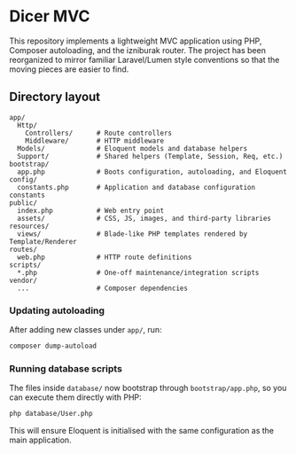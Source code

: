 # Dicer MVC

This repository implements a lightweight MVC application using PHP, Composer autoloading, and the izniburak router. The project has been reorganized to mirror familiar Laravel/Lumen style conventions so that the moving pieces are easier to find.

## Directory layout

```
app/
  Http/
    Controllers/      # Route controllers
    Middleware/       # HTTP middleware
  Models/             # Eloquent models and database helpers
  Support/            # Shared helpers (Template, Session, Req, etc.)
bootstrap/
  app.php             # Boots configuration, autoloading, and Eloquent
config/
  constants.php       # Application and database configuration constants
public/
  index.php           # Web entry point
  assets/             # CSS, JS, images, and third-party libraries
resources/
  views/              # Blade-like PHP templates rendered by Template/Renderer
routes/
  web.php             # HTTP route definitions
scripts/
  *.php               # One-off maintenance/integration scripts
vendor/
  ...                 # Composer dependencies
```

### Updating autoloading

After adding new classes under `app/`, run:

```bash
composer dump-autoload
```

### Running database scripts

The files inside `database/` now bootstrap through `bootstrap/app.php`, so you can execute them directly with PHP:

```bash
php database/User.php
```

This will ensure Eloquent is initialised with the same configuration as the main application.
